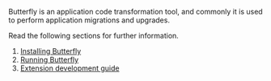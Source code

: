 
Butterfly is an application code transformation tool, and commonly it is used to perform application migrations and upgrades.

Read the following sections for further information.

1. [Installing Butterfly](https://paypal.github.io/butterfly/Installing-Butterfly)
1. [Running Butterfly](https://paypal.github.io/butterfly/Running-Butterfly)
1. [Extension development guide](https://paypal.github.io/butterfly/Extension-development-guide)
